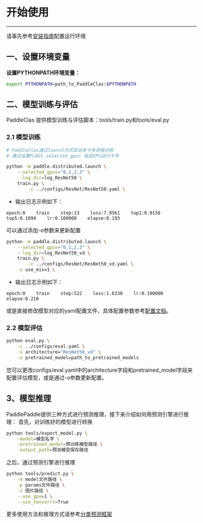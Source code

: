 # 开始使用
---
请事先参考[安装指南](install.md)配置运行环境

## 一、设置环境变量

**设置PYTHONPATH环境变量：**

```bash
export PYTHONPATH=path_to_PaddleClas:$PYTHONPATH
```

## 二、模型训练与评估

PaddleClas 提供模型训练与评估脚本：tools/train.py和tools/eval.py

### 2.1 模型训练
```bash
# PaddleClas通过launch方式启动多卡多进程训练
# 通过设置FLAGS_selected_gpus 指定GPU运行卡号

python -m paddle.distributed.launch \
    --selected_gpus="0,1,2,3" \
    --log_dir=log_ResNet50 \
    train.py \
        -c ../configs/ResNet/ResNet50.yaml \
```

- 输出日志示例如下：

```
epoch:0    train    step:13    loss:7.9561    top1:0.0156    top5:0.1094    lr:0.100000    elapse:0.193
```

可以通过添加-o参数来更新配置

```bash
python -m paddle.distributed.launch \
    --selected_gpus="0,1,2,3" \
    --log_dir=log_ResNet50_vd \
    train.py \
        -c ../configs/ResNet/ResNet50_vd.yaml \
    -o use_mix=1 \

```

- 输出日志示例如下：

```
epoch:0    train    step:522    loss:1.6330    lr:0.100000    elapse:0.210
```

或是直接修改模型对应的yaml配置文件，具体配置参数参考[配置文档](config.md)。


### 2.2 模型评估

```bash
python eval.py \
    -c ../configs/eval.yaml \
    -o architecture="ResNet50_vd" \
    -o pretrained_model=path_to_pretrained_models
```
您可以更改configs/eval.yaml中的architecture字段和pretrained_model字段来配置评估模型，或是通过-o参数更新配置。

## 3、模型推理

PaddlePaddle提供三种方式进行预测推理，接下来介绍如何用预测引擎进行推理：
首先，对训练好的模型进行转换
```bash
python tools/export_model.py \
    -model=模型名字 \
    -pretrained_model=预训练模型路径 \
    -output_path=预测模型保存路径

```
之后，通过预测引擎进行推理
```bash
python tools/predict.py \
    -m model文件路径 \
    -p params文件路径 \
    -i 图片路径 \
    --use_gpu=1 \
    --use_tensorrt=True
```
更多使用方法和推理方式请参考[分类预测框架](../extension/paddle_inference.md)
